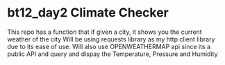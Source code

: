 # bt12_day2 Climate Checker
This repo has a function that if given a city, it shows you the current weather of the city 
Will be using requests library as my http client library due to its ease of use.
Will also use OPENWEATHERMAP api since its a public API and
query and dispay the Temperature, Pressure and Humidity
 
